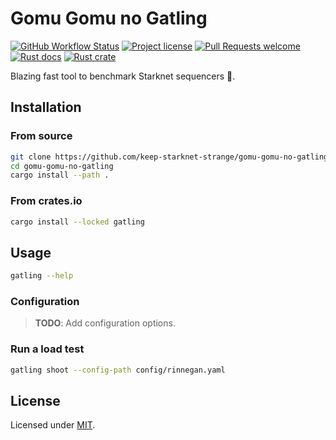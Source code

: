 # Gomu Gomu no Gatling

[![GitHub Workflow Status](https://github.com/keep-starknet-strange/gomu-gomu-no-gatling/actions/workflows/test.yml/badge.svg)](https://github.com/keep-starknet-strange/gomu-gomu-no-gatling/actions/workflows/test.yml)
[![Project license](https://img.shields.io/github/license/keep-starknet-strange/gomu-gomu-no-gatling.svg?style=flat-square)](LICENSE)
[![Pull Requests welcome](https://img.shields.io/badge/PRs-welcome-ff69b4.svg?style=flat-square)](https://github.com/keep-starknet-strange/gomu-gomu-no-gatling/issues?q=is%3Aissue+is%3Aopen+label%3A%22help+wanted%22)
[![Rust docs](https://docs.rs/anthropic/badge.svg)](https://docs.rs/gatling)
[![Rust crate](https://img.shields.io/crates/v/galing.svg)](https://crates.io/crates/gatling)

Blazing fast tool to benchmark Starknet sequencers 🦀.

## Installation

### From source

```bash
git clone https://github.com/keep-starknet-strange/gomu-gomu-no-gatling
cd gomu-gomu-no-gatling
cargo install --path .
```

### From crates.io

```bash
cargo install --locked gatling
```

## Usage

```bash
gatling --help
```

### Configuration

> **TODO**: Add configuration options.

### Run a load test

```bash
gatling shoot --config-path config/rinnegan.yaml
```

## License

Licensed under [MIT](LICENSE).
